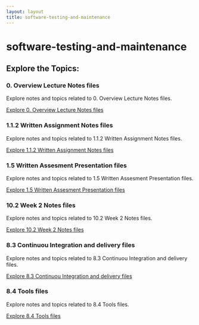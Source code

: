 ```yaml
---
layout: layout
title: software-testing-and-maintenance
---
```


# software-testing-and-maintenance

## Explore the Topics:
<div class="card-grid">

<div class="card">
  <h3>0. Overview   Lecture Notes files</h3>
  <p>Explore notes and topics related to 0. Overview   Lecture Notes files.</p>
  <a href="./0. Overview - Lecture Notes files/index.html">Explore 0. Overview   Lecture Notes files</a>
</div>

<div class="card">
  <h3>1.1.2  Written Assignment Notes files</h3>
  <p>Explore notes and topics related to 1.1.2  Written Assignment Notes files.</p>
  <a href="./1.1.2  Written Assignment Notes files/index.html">Explore 1.1.2  Written Assignment Notes files</a>
</div>

<div class="card">
  <h3>1.5 Written Assesment  Presentation files</h3>
  <p>Explore notes and topics related to 1.5 Written Assesment  Presentation files.</p>
  <a href="./1.5 Written Assesment- Presentation files/index.html">Explore 1.5 Written Assesment  Presentation files</a>
</div>

<div class="card">
  <h3>10.2 Week 2  Notes files</h3>
  <p>Explore notes and topics related to 10.2 Week 2  Notes files.</p>
  <a href="./10.2 Week 2- Notes files/index.html">Explore 10.2 Week 2  Notes files</a>
</div>

<div class="card">
  <h3>8.3 Continuou Integration and delivery files</h3>
  <p>Explore notes and topics related to 8.3 Continuou Integration and delivery files.</p>
  <a href="./8.3 Continuou Integration and delivery files/index.html">Explore 8.3 Continuou Integration and delivery files</a>
</div>

<div class="card">
  <h3>8.4 Tools files</h3>
  <p>Explore notes and topics related to 8.4 Tools files.</p>
  <a href="./8.4 Tools files/index.html">Explore 8.4 Tools files</a>
</div>
</div>

